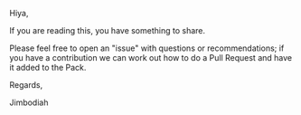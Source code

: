 Hiya,


If you are reading this, you have something to share. 

Please feel free to open an "issue" with questions or recommendations; if you have a contribution we can work out 
how to do a Pull Request and have it added to the Pack.


Regards,

Jimbodiah
